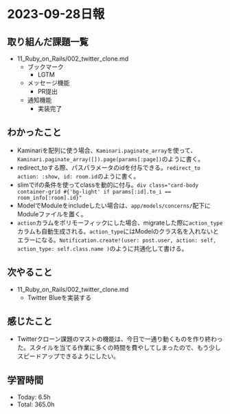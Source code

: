 # 2023-09-28日報

## 取り組んだ課題一覧
* 11_Ruby_on_Rails/002_twitter_clone.md
  * ブックマーク
    * LGTM
  * メッセージ機能
    * PR提出
  * 通知機能
    * 実装完了

## わかったこと
* Kaminariを配列に使う場合、`Kaminari.paginate_array`を使って、`Kaminari.paginate_array([]).page(params[:page])`のように書く。
* redirect_toする際、パスパラメータのidを付与できる。`redirect_to action: :show, id: room.id`のように書く。
* slimでifの条件を使ってclassを動的に付与。`div class="card-body container-grid #{'bg-light' if params[:id].to_i == room_info[:room].id}"`
* ModelでModuleをincludeしたい場合は、`app/models/concerns/`配下にModuleファイルを置く。
* `action`カラムをポリモーフィックにした場合、migrateした際に`action_type`カラムも自動生成される。`action_type`にはModelのクラス名を入れないとエラーになる。`Notification.create!(user: post.user, action: self, action_type: self.class.name )`のように共通化して書ける。

## 次やること
* 11_Ruby_on_Rails/002_twitter_clone.md
  * Twitter Blueを実装する

## 感じたこと
* Twitterクローン課題のマストの機能は、今日で一通り動くものを作り終わった。スタイルを当てる作業に多くの時間を費やしてしまったので、もう少しスピードアップできるようにしたい。

## 学習時間
* Today: 6.5h
* Total: 365.0h